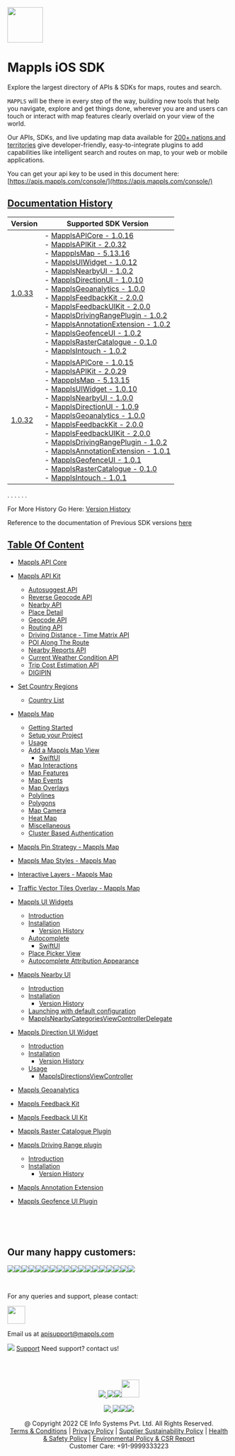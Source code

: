 [<img src="https://about.mappls.com/images/mappls-b-logo.svg" height="80"/> </p>](https://www.mapmyindia.com/api)

# Mappls iOS SDK
Explore the largest directory of APIs & SDKs for maps, routes and search.

`MAPPLS` will be there in every step of the way, building new tools that help you navigate, explore and get things done, wherever you are and users can touch or interact with map features clearly overlaid on your view of the world.

Our APIs, SDKs, and live updating map data available for [200+ nations and territories](https://github.com/MapmyIndia/mapmyindia-rest-api/blob/master/docs/countryISO.md) give developer-friendly, easy-to-integrate plugins to add capabilities like intelligent
search and routes on map, to your web or mobile applications.

You can get your api key to be used in this document here: [https://apis.mappls.com/console/](https://apis.mappls.com/console/)

## [Documentation History](#Documentation-History)

| Version | Supported SDK Version |
| ------- | --------------------- |
| [1.0.33](./docs/v1.0.33/README.md) | - [MapplsAPICore - 1.0.16](./docs/v1.0.33/MapplsAPICore.md) <br/> - [MapplsAPIKit - 2.0.32](./docs/v1.0.33/MapplsAPIKit.md) <br/> - [MappplsMap - 5.13.16](./docs/v1.0.33/MapplsMap.md#Vector-iOS-Map) <br/> - [MapplsUIWidget - 1.0.12](./docs/v1.0.33/MapplsUIWidgets.md) <br/> - [MapplsNearbyUI - 1.0.2](./docs/v1.0.33/MapplsNearbyUI.md) <br/> - [MapplsDirectionUI - 1.0.10](./docs/v1.0.33/MapplsDirectionUI.md) <br/> - [MapplsGeoanalytics - 1.0.0](./docs/v1.0.33/MapplsGeoanalytics.md) <br/> - [MapplsFeedbackKit - 2.0.0](./docs/v1.0.33/MapplsFeedbackKit.md) <br/> - [MapplsFeedbackUIKit - 2.0.0](./docs/v1.0.33/MapplsFeedbackUIKit.md) <br/> - [MapplsDrivingRangePlugin - 1.0.2](./docs/v1.0.33/MapplsDrivingRangePlugin.md) <br/> - [MapplsAnnotationExtension - 1.0.2](./docs/v1.0.33/MapplsAnnotationExtension.md) <br/> - [MapplsGeofenceUI - 1.0.2](./docs/v1.0.33/MapplsGeofenceUI.md) <br/> - [MapplsRasterCatalogue - 0.1.0](./docs/v1.0.33/RasterCatalouge.md) <br/> - [MapplsIntouch - 1.0.2](./docs/v1.0.33/MapplsIntouch.md)|
| [1.0.32](./docs/v1.0.32/README.md) | - [MapplsAPICore - 1.0.15](./docs/v1.0.32/MapplsAPICore.md) <br/> - [MapplsAPIKit - 2.0.29](./docs/v1.0.32/MapplsAPIKit.md) <br/> - [MappplsMap - 5.13.15](./docs/v1.0.32/MapplsMap.md#Vector-iOS-Map) <br/> - [MapplsUIWidget - 1.0.10](./docs/v1.0.32/MapplsUIWidgets.md) <br/> - [MapplsNearbyUI - 1.0.0](./docs/v1.0.32/MapplsNearbyUI.md) <br/> - [MapplsDirectionUI - 1.0.9](./docs/v1.0.32/MapplsDirectionUI.md) <br/> - [MapplsGeoanalytics - 1.0.0](./docs/v1.0.32/MapplsGeoanalytics.md) <br/> - [MapplsFeedbackKit - 2.0.0](./docs/v1.0.32/MapplsFeedbackKit.md) <br/> - [MapplsFeedbackUIKit - 2.0.0](./docs/v1.0.32/MapplsFeedbackUIKit.md) <br/> - [MapplsDrivingRangePlugin - 1.0.2](./docs/v1.0.32/MapplsDrivingRangePlugin.md) <br/> - [MapplsAnnotationExtension - 1.0.1](./docs/v1.0.32/MapplsAnnotationExtension.md) <br/> - [MapplsGeofenceUI - 1.0.1](./docs/v1.0.32/MapplsGeofenceUI.md) <br/> - [MapplsRasterCatalogue - 0.1.0](./docs/v1.0.32/RasterCatalouge.md) <br/> - [MapplsIntouch - 1.0.1](./docs/v1.0.32/MapplsIntouch.md)|
. . . . . .

For More History Go Here: [Version History](./Version-History.md)

Reference to the documentation of Previous SDK versions [here](https://github.com/mappls-api/mapmyindia-maps-vectorSDK-iOS)

## [Table Of Content](#Table-Of-Content)
- [Mappls API Core](./docs/v1.0.33/MapplsAPICore.md)[](#Mappls-API-Core)

- [Mappls API Kit](./docs/v1.0.33/MapplsAPIKit.md)
    * [Autosuggest API](./docs/v1.0.33/MapplsAPIKit.md#Autosuggest-API)
    * [Reverse Geocode API](./docs/v1.0.33/MapplsAPIKit.md#Reverse-Geocoding-API)
    * [Nearby API](./docs/v1.0.33/MapplsAPIKit.md#Nearby-API)
    * [Place Detail](./docs/v1.0.33/MapplsAPIKit.md#Place-Detail)
    * [Geocode API](./docs/v1.0.33/MapplsAPIKit.md#Geocoding-API)
    * [Routing API](./docs/v1.0.33/MapplsAPIKit.md#Routing-API)
    * [Driving Distance - Time Matrix API](./docs/v1.0.33/MapplsAPIKit.md#Driving-Distance-Time-Matrix-API)
    * [POI Along The Route](./docs/v1.0.33/MapplsAPIKit.md#POI-Along-The-Route-API)
    * [Nearby Reports API](./docs/v1.0.33/MapplsAPIKit.md#Nearby-Reports-API)
    * [Current Weather Condition API](./docs/v1.0.33/MapplsAPIKit.md#Current-Weather-Condition-API)
    * [Trip Cost Estimation API](./docs/v1.0.33/MapplsAPIKit.md#Trip-Cost-Estimation-API)
    * [DIGIPIN](./docs/v1.0.33/DIGIPIN.md)

- [Set Country Regions](./docs/v1.0.33/Regions.md)
    - [Country List](https://github.com/mappls-api/mapmyindia-rest-api/blob/master/docs/countryISO.md)

- [Mappls Map](./docs/v1.0.33/MapplsMap.md#Vector-iOS-Map)
    * [Getting Started](./docs/v1.0.33/MapplsMap.md#Getting-Started)
    * [Setup your Project](./docs/v1.0.33/MapplsMap.md#Setup-your-Project)
    * [Usage](./docs/v1.0.33/MapplsMap.md#Usage)    
    * [Add a Mappls Map View](./docs/v1.0.33/MapplsMap.md#Add-a-Mappls-Map-View)
        * [SwiftUI](./docs/v1.0.33/MapplsMap.md#SwiftUI)
    * [Map Interactions](./docs/v1.0.33/MapplsMap.md#Map-Interactions)
    * [Map Features](./docs/v1.0.33/MapplsMap.md#Map-Features)
    * [Map Events](./docs/v1.0.33/MapplsMap.md#Map-Events)
    * [Map Overlays](./docs/v1.0.33/MapplsMap.md#Map-Overlays)
    * [Polylines](./docs/v1.0.33/MapplsMap.md#Polylines)
    * [Polygons](./docs/v1.0.33/MapplsMap.md#Polygons)
    * [Map Camera](./docs/v1.0.33/MapplsMap.md#Map-Camera)
    * [Heat Map](./docs/v1.0.33/MapplsHeatMap.md)
    * [Miscellaneous](./docs/v1.0.33/MapplsMap.md#Miscellaneous)
    * [Cluster Based Authentication](./docs/v1.0.33/MapplsMap.md#Cluster-Based-Authentication)

- [Mappls Pin Strategy - Mappls Map](./docs/v1.0.33/MapplsPinStrategy.md)

- [Mappls Map Styles - Mappls Map](./docs/v1.0.33/MapplsMapStyle.md)

- [Interactive Layers - Mappls Map](./docs/v1.0.33/InteractiveLayers.md)

- [Traffic Vector Tiles Overlay - Mappls Map](./docs/v1.0.33/MapplsTrafficVectorTileOverlay.md)

- [Mappls UI Widgets](./docs/v1.0.33/MapplsUIWidgets.md)
    - [Introduction](./docs/v1.0.33/MapplsUIWidgets.md#Introduction)
    - [Installation](./docs/v1.0.33/MapplsUIWidgets.md#Installation)
        - [Version History](./docs/v1.0.33/MapplsUIWidgets.md#Version-History)
    - [Autocomplete](./docs/v1.0.33/MapplsUIWidgets.md#Autocomplete)
        - [SwiftUI](./docs/v1.0.33/MapplsUIWidgets.md#SwiftUI-Full-Screen-Control)
    - [Place Picker View](./docs/v1.0.33/MapplsUIWidgets.md#Place-Picker-View)
    - [Autocomplete Attribution Appearance](./docs/v1.0.33/MapplsUIWidgets.md#Autocomplete-Attribution-Appearance)

- [Mappls Nearby UI](./docs/v1.0.33/MapplsNearbyUI.md)
    - [Introduction](./docs/v1.0.33/MapplsNearbyUI.md#Introduction)
    - [Installation](./docs/v1.0.33/MapplsNearbyUI.md#Installation)
        - [Version History](./docs/v1.0.33/MapplsNearbyUI.md#Version-History)
    - [Launching with default configuration](./docs/v1.0.33/MapplsNearbyUI.md#Launching-with-default-configuration)
    - [MapplsNearbyCategoriesViewControllerDelegate](./docs/v1.0.33/MapplsNearbyUI.md#MapplsNearbyCategoriesViewControllerDelegate)

- [Mappls Direction UI Widget](./docs/v1.0.33/MapplsDirectionUI.md)
    - [Introduction](./docs/v1.0.33/MapplsDirectionUI.md#Introduction)
    - [Installation](./docs/v1.0.33/MapplsDirectionUI.md#Installation)
        - [Version History](./docs/v1.0.33/MapplsDirectionUI.md#Version-History)
    - [Usage](./docs/v1.0.33/MapplsDirectionUI.md#Usage)
        - [MapplsDirectionsViewController](./docs/v1.0.33/MapplsDirectionUI.md#MapplsDirectionsViewController)

- [Mappls Geoanalytics](./docs/v1.0.33/MapplsGeoanalytics.md)

- [Mappls Feedback Kit](./docs/v1.0.33/MapplsFeedbackKit.md)

- [Mappls Feedback UI Kit](./docs/v1.0.33/MapplsFeedbackUIKit.md)

- [Mappls Raster Catalogue Plugin](./docs/v1.0.33/RasterCatalouge.md)

- [Mappls Driving Range plugin](./docs/v1.0.33/MapplsDrivingRangePlugin.md)
  - [Introduction](./docs/v1.0.33/MapplsDrivingRangePlugin.md#Introduction)
  - [Installation](./docs/v1.0.33/MapplsDrivingRangePlugin.md#Installation)
      - [Version History](./docs/v1.0.33/MapplsDrivingRangePlugin.md#Version-History)

- [Mappls Annotation Extension](./docs/v1.0.33/MapplsAnnotationExtension.md)

- [Mappls Geofence UI Plugin](./docs/v1.0.33/MapplsGeofenceUI.md)

<br><br><br>

## Our many happy customers:

![](https://www.mapmyindia.com/api/img/logos1/PhonePe.png)![](https://www.mapmyindia.com/api/img/logos1/Arya-Omnitalk.png)![](https://www.mapmyindia.com/api/img/logos1/delhivery.png)![](https://www.mapmyindia.com/api/img/logos1/hdfc.png)![](https://www.mapmyindia.com/api/img/logos1/TVS.png)![](https://www.mapmyindia.com/api/img/logos1/Paytm.png)![](https://www.mapmyindia.com/api/img/logos1/FastTrackz.png)![](https://www.mapmyindia.com/api/img/logos1/ICICI-Pru.png)![](https://www.mapmyindia.com/api/img/logos1/LeanBox.png)![](https://www.mapmyindia.com/api/img/logos1/MFS.png)![](https://www.mapmyindia.com/api/img/logos1/TTSL.png)![](https://www.mapmyindia.com/api/img/logos1/Novire.png)![](https://www.mapmyindia.com/api/img/logos1/OLX.png)![](https://www.mapmyindia.com/api/img/logos1/sun-telematics.png)![](https://www.mapmyindia.com/api/img/logos1/Sensel.png)![](https://www.mapmyindia.com/api/img/logos1/TATA-MOTORS.png)![](https://www.mapmyindia.com/api/img/logos1/Wipro.png)![](https://www.mapmyindia.com/api/img/logos1/Xamarin.png)

<br>

For any queries and support, please contact:

[<img src="https://about.mappls.com/images/mappls-b-logo.svg" height="40"/> </p>](https://about.mappls.com/api/)

Email us at [apisupport@mappls.com](mailto:apisupport@mappls.com)

![](https://www.mapmyindia.com/api/img/icons/support.png)
[Support](https://about.mappls.com/contact/)
Need support? contact us!

<br></br>

[<p align="center"> <img src="https://www.mapmyindia.com/api/img/icons/stack-overflow.png"/> ](https://stackoverflow.com/questions/tagged/mappls-api)[![](https://www.mapmyindia.com/api/img/icons/blog.png)](https://about.mappls.com/blog/)[![](https://www.mapmyindia.com/api/img/icons/gethub.png)](https://github.com/mappls-api)[<img src="https://mmi-api-team.s3.ap-south-1.amazonaws.com/API-Team/npm-logo.one-third%5B1%5D.png" height="40"/> </p>](https://www.npmjs.com/org/mapmyindia) 

[<p align="center"> <img src="https://www.mapmyindia.com/june-newsletter/icon4.png"/> ](https://www.facebook.com/Mapplsofficial)[![](https://www.mapmyindia.com/june-newsletter/icon2.png)](https://twitter.com/mappls)[![](https://www.mapmyindia.com/newsletter/2017/aug/llinkedin.png)](https://www.linkedin.com/company/mappls/)[![](https://www.mapmyindia.com/june-newsletter/icon3.png)](https://www.youtube.com/channel/UCAWvWsh-dZLLeUU7_J9HiOA)

<div align="center">@ Copyright 2022 CE Info Systems Pvt. Ltd. All Rights Reserved.</div>

<div align="center"> <a href="https://about.mappls.com/api/terms-&-conditions">Terms & Conditions</a> | <a href="https://www.mappls.com/about/privacy-policy">Privacy Policy</a> | <a href="https://www.mappls.com/pdf/mappls-sustainability-policy-healt-labour-rules-supplir-sustainability.pdf">Supplier Sustainability Policy</a> | <a href="https://www.mappls.com/pdf/Health-Safety-Management.pdf">Health & Safety Policy</a> | <a href="https://www.mappls.com/pdf/Environment-Sustainability-Policy-CSR-Report.pdf">Environmental Policy & CSR Report</a>

<div align="center">Customer Care: +91-9999333223</div>
